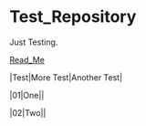 # Test_Repository
Just Testing.

[Read_Me](https://github.com/ditokp/Tes_Repositori/blob/master/Read_Me.md)

|Test|More Test|Another Test|

|01|One||

|02|Two||
